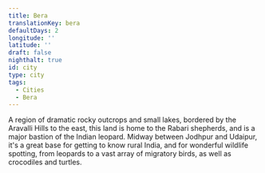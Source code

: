 ```yaml
---
title: Bera
translationKey: bera
defaultDays: 2
longitude: ''
latitude: ''
draft: false
nighthalt: true
id: city
type: city
tags:
  - Cities
  - Bera
---
```

A region of dramatic rocky outcrops and small lakes, bordered by the Aravalli Hills to the east, this land is home to the Rabari shepherds, and is a major bastion of the Indian leopard. Midway between Jodhpur and Udaipur, it's a great base for getting to know rural India, and for wonderful wildlife spotting, from leopards to a vast array of migratory birds, as well as crocodiles and turtles. 